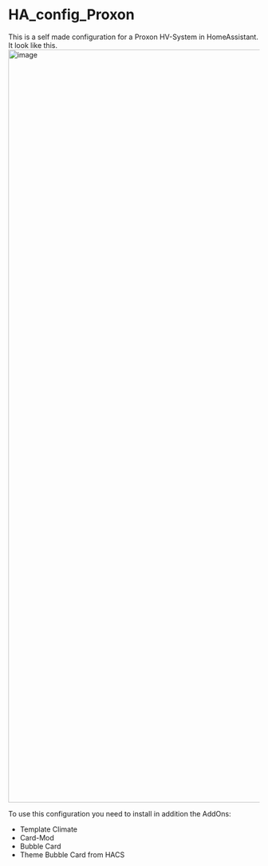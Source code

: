 # HA_config_Proxon

This is a self made configuration for a Proxon HV-System in HomeAssistant.
It look like this.
<img width="1508" alt="image" src="https://github.com/user-attachments/assets/e3b9f2b5-d835-41ec-a2dc-24f31f6deaee" />

To use this configuration you need to install in addition the AddOns:
- Template Climate
- Card-Mod
- Bubble Card
- Theme Bubble Card
from HACS


